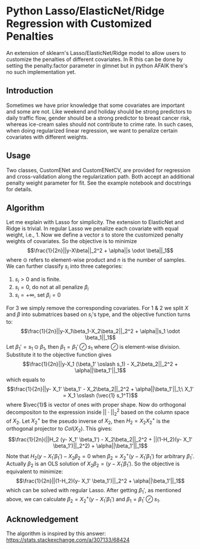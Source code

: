 # Python Lasso/ElasticNet/Ridge Regression with Customized Penalties
An extension of sklearn's Lasso/ElasticNet/Ridge model to allow users to customize the penalties of different covariates. In R this can be done by setting the penalty.factor parameter in glmnet but in python AFAIK there's no such implementation yet.

## Introduction
Sometimes we have prior knowledge that some covariates are important and some are not. Like weekend and holiday should be strong predictors to daily traffic flow, gender should be a strong predictor to breast cancer risk, whereas ice-cream sales should not contribute to crime rate. In such cases, when doing regularized linear regression, we want to penalize certain covariates with different weights.

## Usage
Two classes, CustomENet and CustomENetCV, are provided for regression and cross-validation along the regularization path. Both accept an additional penalty weight parameter for fit. See the example notebook and docstrings for details.

## Algorithm
Let me explain with Lasso for simplicity. The extension to ElasticNet and Ridge is trivial.
In regular Lasso we penalize each covariate with equal weight, i.e., 1. Now we define a vector $s$ to store the customized penalty weights of covariates. So the objective is to minimize
$$\frac{1}{2n}||y-X\beta||_2^2 + \alpha||s \odot \beta||_1$$
where $\odot$ refers to element-wise product and $n$ is the number of samples.
We can further classify $s_i$ into three categories:

1. $s_i>0$ and is finite.
2. $s_i=0$, do not at all penalize $\beta_i$
3. $s_i=+\infty$, set  $\beta_i = 0$

For 3 we simply remove the corresponding covariates. For 1 & 2 we split $X$ and $\beta$ into submatrices based on $s_i$'s type, and the objective function turns to:
$$\frac{1}{2n}||y-X_1\beta_1-X_2\beta_2||_2^2 + \alpha||s_1 \odot \beta_1||_1$$
Let $\beta_1' = s_1 \odot \beta_1$, then $\beta_1 = \beta_1' \oslash s_1$ where $\oslash$ is element-wise division. Substitute it to the objective function gives
$$\frac{1}{2n}||y-X_1 (\beta_1' \oslash s_1) - X_2\beta_2||_2^2 + \alpha||\beta_1'||_1$$
which equals to 
$$\frac{1}{2n}||y- X_1' \beta_1' - X_2\beta_2||_2^2 + \alpha||\beta_1'||_1;\ X_1' = X_1 \oslash (\vec{1} s_1^T)$$
where $\vec{1}$ is vector of ones with proper shape.
Now do orthogonal decompositon to the expression inside $||\cdot||_2^2$ based on the column space of $X_2$. Let $X_2^+$ be the pseudo inverse of $X_2$, then $H_2 = X_2 X_2^+$ is the orthogonal projector to $Col(X_2)$. This gives:
 $$\frac{1}{2n}(||H_2 (y- X_1' \beta_1') - X_2\beta_2||_2^2 + ||(1-H_2)(y- X_1' \beta_1')||_2^2) + \alpha||\beta_1'||_1$$
Note that $H_2 (y- X_1' \beta_1') - X_2\beta_2 = 0$ when $\beta_2 = X_2^+(y- X_1' \beta_1')$ for arbitrary $\beta_1'$. Actually $\beta_2$ is an OLS solution of $X_2\beta_2 = (y- X_1' \beta_1')$. So the objective is equivalent to minimize:
 $$\frac{1}{2n}||(1-H_2)(y- X_1' \beta_1')||_2^2 + \alpha||\beta_1'||_1$$
which can be solved with regular Lasso. After getting $\beta_1'$, as mentioned above, we can calculate $\beta_2 = X_2^+(y- X_1' \beta_1')$ and $\beta_1 = \beta_1' \oslash s_1$.

## Acknowledgement
The algorithm is inspired by this answer:
https://stats.stackexchange.com/a/307133/68424
